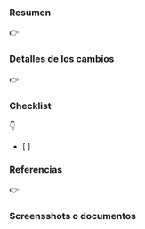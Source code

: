 ### Resumen
<!-- Proporciona una visión general de lo que se hizo-->

👉 

### Detalles de los cambios
<!-- Agrega una breve descripción de los cambios -->

👉  

### Checklist
<!-- Agrega la lista de tareas que completaste --->

👇
- [ ] 

### Referencias
<!-- Referencia Issues, commits o cualquier link en internet -->

👉

### Screensshots o documentos
<!--  -->